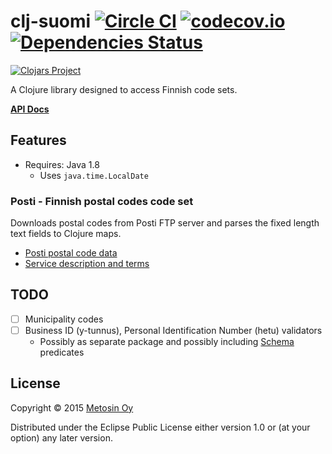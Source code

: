 # clj-suomi [![Circle CI](https://circleci.com/gh/metosin/clj-suomi.svg?style=shield)](https://circleci.com/gh/metosin/clj-suomi) [![codecov.io](http://codecov.io/github/metosin/clj-suomi/coverage.svg?branch=master)](http://codecov.io/github/metosin/clj-suomi?branch=master) [![Dependencies Status](http://jarkeeper.com/metosin/clj-suomi/status.png)](http://jarkeeper.com/metosin/clj-suomi)

[![Clojars Project](http://clojars.org/metosin/clj-suomi/latest-version.svg)](http://clojars.org/metosin/clj-suomi)

A Clojure library designed to access Finnish code sets.

[**API Docs**](http://metosin.github.io/clj-suomi/)

## Features

- Requires: Java 1.8
    - Uses `java.time.LocalDate`

### Posti - Finnish postal codes code set

Downloads postal codes from Posti FTP server and parses the fixed length
text fields to Clojure maps.

- [Posti postal code data](http://www.posti.fi/yritysasiakkaat/laheta/postinumeropalvelut/postinumerotiedostot.html)
- [Service description and terms](http://www.posti.fi/liitteet-yrityksille/ehdot/postinumeropalvelut-palvelukuvaus-ja-kayttoehdot.pdf)

## TODO

- [ ] Municipality codes
- [ ] Business ID (y-tunnus), Personal Identification Number (hetu) validators
    - Possibly as separate package and possibly including [Schema](https://github.com/Prismatic/schema)
    predicates

## License

Copyright © 2015 [Metosin Oy](http://metosin.fi)

Distributed under the Eclipse Public License either version 1.0 or (at
your option) any later version.
